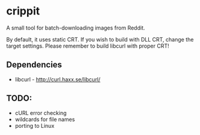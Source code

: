 crippit
=======
A small tool for batch-downloading images from Reddit.

By default, it uses static CRT. If you wish to build with DLL CRT, change the target settings. 
Please remember to build libcurl with proper CRT!

Dependencies
-------------
* libcurl - http://curl.haxx.se/libcurl/

TODO:
-------------

* cURL error checking 
* wildcards for file names
* porting to Linux